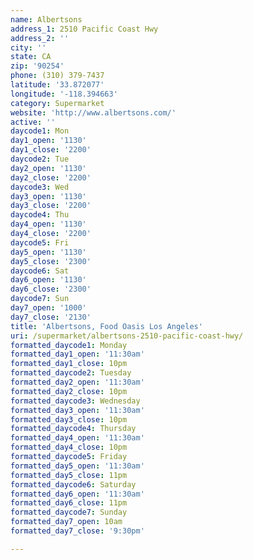 ```yaml
---
name: Albertsons
address_1: 2510 Pacific Coast Hwy
address_2: ''
city: ''
state: CA
zip: '90254'
phone: (310) 379-7437
latitude: '33.872077'
longitude: '-118.394663'
category: Supermarket
website: 'http://www.albertsons.com/'
active: ''
daycode1: Mon
day1_open: '1130'
day1_close: '2200'
daycode2: Tue
day2_open: '1130'
day2_close: '2200'
daycode3: Wed
day3_open: '1130'
day3_close: '2200'
daycode4: Thu
day4_open: '1130'
day4_close: '2200'
daycode5: Fri
day5_open: '1130'
day5_close: '2300'
daycode6: Sat
day6_open: '1130'
day6_close: '2300'
daycode7: Sun
day7_open: '1000'
day7_close: '2130'
title: 'Albertsons, Food Oasis Los Angeles'
uri: /supermarket/albertsons-2510-pacific-coast-hwy/
formatted_daycode1: Monday
formatted_day1_open: '11:30am'
formatted_day1_close: 10pm
formatted_daycode2: Tuesday
formatted_day2_open: '11:30am'
formatted_day2_close: 10pm
formatted_daycode3: Wednesday
formatted_day3_open: '11:30am'
formatted_day3_close: 10pm
formatted_daycode4: Thursday
formatted_day4_open: '11:30am'
formatted_day4_close: 10pm
formatted_daycode5: Friday
formatted_day5_open: '11:30am'
formatted_day5_close: 11pm
formatted_daycode6: Saturday
formatted_day6_open: '11:30am'
formatted_day6_close: 11pm
formatted_daycode7: Sunday
formatted_day7_open: 10am
formatted_day7_close: '9:30pm'

---
```

